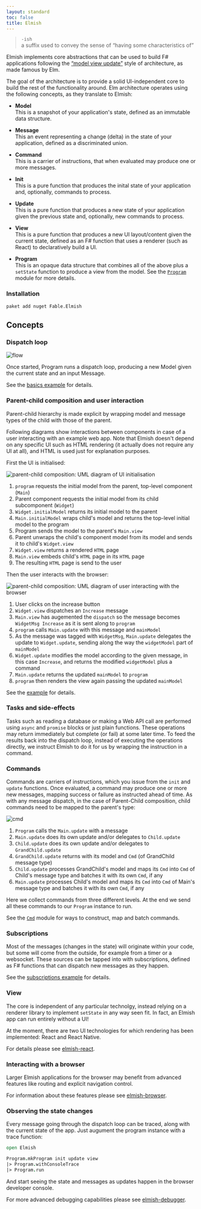 ```yaml
---
layout: standard
toc: false
title: Elmish
---
```


>`-ish` <br />
>  a suffix used to convey the sense of “having some characteristics of”

Elmish implements core abstractions that can be used to build F# applications following the [“model view update”](https://guide.elm-lang.org/architecture/) style of architecture, as made famous by Elm.

The goal of the architecture is to provide a solid UI-independent core to build the rest of the functionality around.
Elm architecture operates using the following concepts, as they translate to Elmish:

* **Model** <br />
  This is a snapshot of your application's state, defined as an immutable data structure.

<div/> <!-- Add a small gap -->

* **Message** <br />
  This an event representing a change (delta) in the state of your application, defined as a discriminated union.

<div/> <!-- Add a small gap -->

* **Command** <br />
  This is a carrier of instructions, that when evaluated may produce one or more messages.

<div/> <!-- Add a small gap -->

* **Init** <br />
  This is a pure function that produces the inital state of your application and, optionally, commands to process.

<div/> <!-- Add a small gap -->

* **Update** <br />
  This is a pure function that produces a new state of your application given the previous state and, optionally, new commands to process.

<div/> <!-- Add a small gap -->

* **View** <br />
  This is a pure function that produces a new UI layout/content given the current state, defined as an F# function that uses a renderer (such as React) to declaratively build a UI.

<div/> <!-- Add a small gap -->

* **Program** <br />
  This is an opaque data structure that combines all of the above plus a `setState` function to produce a view from the model.
  See the [`Program`](program.html) module for more details.

### Installation

```sh
paket add nuget Fable.Elmish
```

Concepts
---------------


### Dispatch loop

![flow](img/flow.svg)

Once started, Program runs a dispatch loop, producing a new Model given the current state and an input Message.

See the [basics example](basics.html) for details.



### Parent-child composition and user interaction

Parent-child hierarchy is made explicit by wrapping model and message types of the child with those of the parent.

Following diagrams show interactions between components in case of a user interacting with an example web app.
Note that Elmish doesn't depend on any specific UI such as HTML rendering (it actually does not require any UI at all), and HTML is used just for explanation purposes.

First the UI is initialised:

![parent-child composition: UML diagram of UI initialisation](img/parent-child-1-ui-init.svg)

1. `program` requests the initial model from the parent, top-level component (`Main`)
2. Parent component requests the initial model from its child subcomponent (`Widget`)
3. `Widget.initialModel` returns its initial model to the parent
4. `Main.initialModel` wraps child's model and returns the top-level initial model to the program
5. Program sends the model to the parent's `Main.view`
6. Parent unwraps the child's component model from its model and sends it to child's `Widget.view`
7. `Widget.view` returns a rendered `HTML` page
8. `Main.view` embeds child's `HTML` page in its `HTML` page
9. The resulting `HTML` page is send to the user

Then the user interacts with the browser:

![parent-child composition: UML diagram of user interacting with the browser](img/parent-child-2-user-interaction.svg)

1. User clicks on the increase button
2. `Widget.view` dispatches an `Increase` message
3. `Main.view` has augemented the `dispatch` so the message becomes `WidgetMsg Increase` as it is sent along to `program`
4. `program` calls `Main.update` with this message and `mainModel`
5. As the message was tagged with `WidgetMsg`, `Main.update` delegates the update to `Widget.update`, sending along the way the `widgetModel` part of `mainModel`
6. `Widget.update` modifies the model according to the given message, in this case `Increase`, and returns the modified `widgetModel` plus a command
7. `Main.update` returns the updated `mainModel` to `program`
8. `program` then renders the view again passing the updated `mainModel`

See the [example](parent-child.html) for details.



### Tasks and side-effects

Tasks such as reading a database or making a Web API call are performed using `async` and `promise` blocks or just plain functions.
These operations may return immediately but complete (or fail) at some later time.
To feed the results back into the dispatch loop, instead of executing the operations directly, we instruct Elmish to do it for us by wrapping the instruction in a command.


### Commands

Commands are carriers of instructions, which you issue from the `init` and `update` functions.
Once evaluated, a command may produce one or more new messages, mapping success or failure as instructed ahead of time.
As with any message dispatch, in the case of Parent-Child composition, child commands need to be mapped to the parent's type:

![cmd](img/commands.svg)

1. `Program` calls the `Main.update` with a message
2. `Main.update` does its own update and/or delegates to `Child.update`
3. `Child.update` does its own update and/or delegates to `GrandChild.update`
4. `GrandChild.update` returns with its model and `Cmd` (of GrandChild message type)
5. `Child.update` processes GrandChild's model and maps its `Cmd` into `Cmd` of Child's message type and batches it with its own `Cmd`, if any
6. `Main.update` processes Child's model and maps its `Cmd` into `Cmd` of Main's message type and batches it with its own `Cmd`, if any

Here we collect commands from three different levels. At the end we send all these commands to our `Program` instance to run.

See the [`Cmd`](cmd.html) module for ways to construct, map and batch commands.


### Subscriptions

Most of the messages (changes in the state) will originate within your code, but some will come from the outside, for example from a timer or a websocket.
These sources can be tapped into with subscriptions, defined as F# functions that can dispatch new messages as they happen.

See the [subscriptions example](subscriptions.html) for details.


### View

The core is independent of any particular technolgy, instead relying on a renderer library to implement `setState` in any way seen fit.
In fact, an Elmish app can run entirely without a UI!

At the moment, there are two UI technologies for which rendering has been implemented: React and React Native.

For details please see [elmish-react](https://elmish.github.io/react).


### Interacting with a browser

Larger Elmish applications for the browser may benefit from advanced features like routing and explicit navigation control.

For information about these features please see [elmish-browser](https://elmish.github.io/browser).


### Observing the state changes

Every message going through the dispatch loop can be traced, along with the current state of the app.
Just augument the program instance with a trace function:

```fs
open Elmish

Program.mkProgram init update view
|> Program.withConsoleTrace
|> Program.run
```

And start seeing the state and messages as updates happen in the browser developer console.

For more advanced debugging capabilities please see [elmish-debugger](https://elmish.github.io/debugger).

